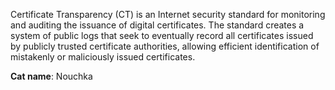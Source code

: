 Certificate Transparency (CT) is an Internet security standard for monitoring and auditing the issuance of digital certificates. The standard creates a system of public logs that seek to eventually record all certificates issued by publicly trusted certificate authorities, allowing efficient identification of mistakenly or maliciously issued certificates.

**Cat name**: Nouchka
